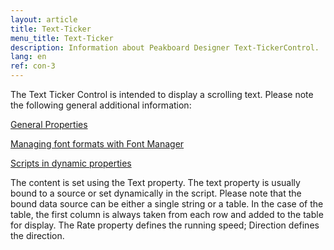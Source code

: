 ```yaml
---
layout: article
title: Text-Ticker
menu_title: Text-Ticker
description: Information about Peakboard Designer Text-TickerControl.
lang: en
ref: con-3
---
```

The Text Ticker Control is intended to display a scrolling text. Please note the following general additional information:

[General Properties]()

[Managing font formats with Font Manager]()

[Scripts in dynamic properties]()

The content is set using the Text property. The text property is usually bound to a source or set dynamically in the script. Please note that the bound data source can be either a single string or a table. In the case of the table, the first column is always taken from each row and added to the table for display.
The Rate property defines the running speed; Direction defines the direction.
